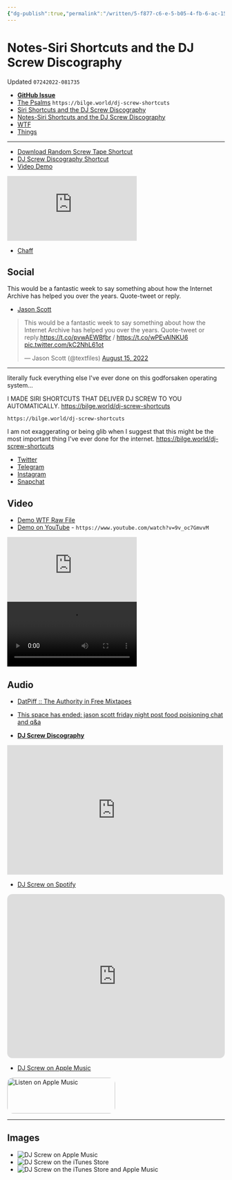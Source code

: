 ```yaml
---
{"dg-publish":true,"permalink":"/written/5-f877-c6-e-5-b05-4-fb-6-ac-15-c8-a79-c022-db-1-2/","dgHomeLink":true,"dgPassFrontmatter":false}
---
```


# Notes-Siri Shortcuts and the DJ Screw Discography
Updated `07242022-081735`

- [**GitHub Issue**](https://github.com/extratone/bilge/issues/349)
- [The Psalms](https://bilge.world/dj-screw-shortcuts) `https://bilge.world/dj-screw-shortcuts`
- [Siri Shortcuts and the DJ Screw Discography](drafts://open?uuid=610294A9-B6B2-4A07-9670-2B1D6F56AC7C)
- [Notes-Siri Shortcuts and the DJ Screw Discography](drafts://open?uuid=5F877C6E-5B05-4FB6-AC15-C8A79C022DB1)
- [WTF](https://davidblue.wtf/drafts/5F877C6E-5B05-4FB6-AC15-C8A79C022DB1.html)
- [Things](things:///show?id=Q315nh3B9rnBy6iXsNcJvT)

---

- [Download Random Screw Tape Shortcut](drafts://open?uuid=DC1EB754-6A2D-44FD-A0D5-0B12200E9093)
- [DJ Screw Discography Shortcut](drafts://open?uuid=B2E41B55-07F5-4483-A1C0-C692EB0AA7F4)
- [Video Demo](https://youtu.be/9v_oc7GmvvM)

<iframe width="auto" height="auto" src="https://www.youtube.com/embed/9v_oc7GmvvM?controls=0" title="YouTube video player" frameborder="0" allow="accelerometer; autoplay; clipboard-write; encrypted-media; gyroscope; picture-in-picture" allowfullscreen></iframe>

- [Chaff](https://chaff.writeas.com/siri-shortcuts-and-the-dj-screw-discography)

## Social



This would be a fantastic week to say something about how the Internet Archive has helped you over the years. Quote-tweet or reply.
- [Jason Scott](https://twitter.com/textfiles/status/1559228085739950080)

<blockquote class="twitter-tweet"><p lang="en" dir="ltr">This would be a fantastic week to say something about how the Internet Archive has helped you over the years. Quote-tweet or reply.<a href="https://t.co/pvwAEWBfbr">https://t.co/pvwAEWBfbr</a> / <a href="https://t.co/wPEvAlNKU6">https://t.co/wPEvAlNKU6</a> <a href="https://t.co/kC2NhL61ot">pic.twitter.com/kC2NhL61ot</a></p>&mdash; Jason Scott (@textfiles) <a href="https://twitter.com/textfiles/status/1559228085739950080?ref_src=twsrc%5Etfw">August 15, 2022</a></blockquote> <script async src="https://platform.twitter.com/widgets.js" charset="utf-8"></script>

---

literally fuck everything else I've ever done on this godforsaken operating system...

I MADE SIRI SHORTCUTS THAT DELIVER DJ SCREW TO YOU AUTOMATICALLY. https://bilge.world/dj-screw-shortcuts 

`https://bilge.world/dj-screw-shortcuts`

I am not exaggerating or being glib when I suggest that this might be the most important thing I've ever done for the internet. https://bilge.world/dj-screw-shortcuts

- [Twitter](https://twitter.com/NeoYokel/status/1556089376622477317)
- [Telegram](https://t.me/extratone/12470)
- [Instagram](https://www.instagram.com/reel/Cg8LazpL8XB)
- [Snapchat](https://t.snapchat.com/xxdGmGT3)

## Video

- [Demo WTF Raw File](https://davidblue.wtf/video/djscrewshortcuts.mp4)
- [Demo on YouTube](https://youtu.be/9v_oc7GmvvM) - `https://www.youtube.com/watch?v=9v_oc7GmvvM`

<iframe width="auto" height="auto" src="https://www.youtube.com/embed/9v_oc7GmvvM?controls=0" title="YouTube video player" frameborder="0" allow="accelerometer; autoplay; clipboard-write; encrypted-media; gyroscope; picture-in-picture" allowfullscreen></iframe>

<video controls>
  <source src="https://davidblue.wtf/video/djscrewshortcuts.mp4">
</video>

## Audio

- [DatPiff :: The Authority in Free Mixtapes](https://www.datpiff.com/mixtapes-search.php?criteria=keyword:dj+screw)
- [This space has ended: jason scott friday night post food poisioning chat and q&a](https://twitter.com/i/spaces/1RDGlggkmvDKL)

- [**DJ Screw Discography**](https://archive.org/details/dj-screw-discography)

<iframe src="https://archive.org/details/dj-screw-discography&playlist=1&list_height=150" width="500" height="300" frameborder="0" webkitallowfullscreen="true" mozallowfullscreen="true" allowfullscreen></iframe>

- [DJ Screw on Spotify](https://open.spotify.com/artist/6TC6ZeVdvCuBSn32h5Msul)

<iframe style="border-radius:12px" src="https://open.spotify.com/embed/artist/6TC6ZeVdvCuBSn32h5Msul?utm_source=generator" width="100%" height="380" frameBorder="0" allowfullscreen="" allow="autoplay; clipboard-write; encrypted-media; fullscreen; picture-in-picture"></iframe>

- [DJ Screw on Apple Music](https://music.apple.com/us/artist/dj-screw/80923709)

<a href="https://music.apple.com/us/artist/dj-screw/80923709?itsct=music_box_badge&amp;itscg=30200&amp;app=music&amp;ls=1" style="display: inline-block; overflow: hidden; border-radius: 13px; width: 250px; height: 83px;"><img src="https://tools.applemediaservices.com/api/badges/listen-on-apple-music/badge/en-us?size=250x83&h=cdbcefe9e23b0310ab61b31e72e2dcdb" alt="Listen on Apple Music" style="border-radius: 13px; width: 250px; height: 83px;"></a>


---

## Images

- ![DJ Screw on Apple Music](https://i.snap.as/n7EL1If6.png)
- ![DJ Screw on the iTunes Store](https://i.snap.as/y0NbK3my.png)
- ![DJ Screw on the iTunes Store and Apple Music](https://i.snap.as/WB5CXuSz.png)